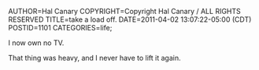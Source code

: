 AUTHOR=Hal Canary
COPYRIGHT=Copyright Hal Canary / ALL RIGHTS RESERVED
TITLE=take a load off.
DATE=2011-04-02 13:07:22-05:00 (CDT)
POSTID=1101
CATEGORIES=life;

I now own no TV.

That thing was heavy, and I never have to lift it again.
